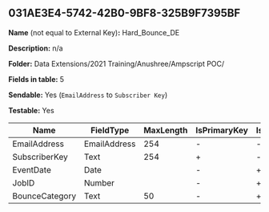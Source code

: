 ## 031AE3E4-5742-42B0-9BF8-325B9F7395BF

**Name** (not equal to External Key)**:** Hard_Bounce_DE

**Description:** n/a

**Folder:** Data Extensions/2021 Training/Anushree/Ampscript POC/

**Fields in table:** 5

**Sendable:** Yes (`EmailAddress` to `Subscriber Key`)

**Testable:** Yes

| Name | FieldType | MaxLength | IsPrimaryKey | IsNullable | DefaultValue |
| --- | --- | --- | --- | --- | --- |
| EmailAddress | EmailAddress | 254 | - | - |  |
| SubscriberKey | Text | 254 | + | - |  |
| EventDate | Date |  | - | + |  |
| JobID | Number |  | - | + |  |
| BounceCategory | Text | 50 | - | + |  |
